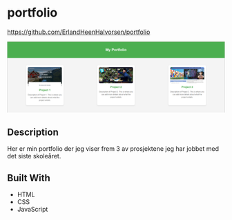 # portfolio

https://github.com/ErlandHeenHalvorsen/portfolio

![image](./media/Skjermbilde%202024-06-06%20192650.png)

## Description

Her er min portfolio der jeg viser frem 3 av prosjektene jeg har jobbet med det siste skoleåret.

## Built With

- HTML
- CSS
- JavaScript
